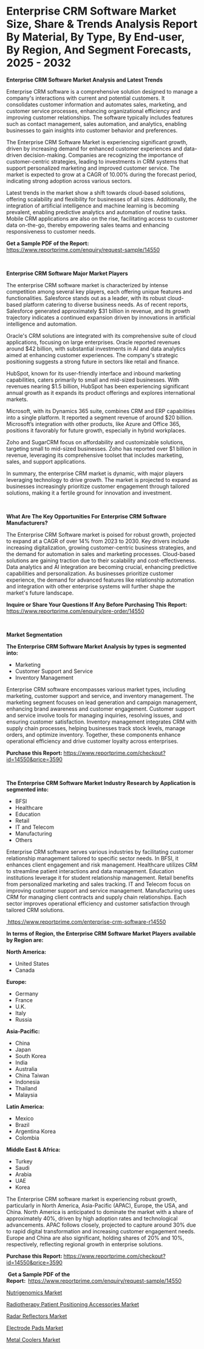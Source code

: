 <p><h1>Enterprise CRM Software Market Size, Share & Trends Analysis Report By Material, By Type, By End-user, By Region, And Segment Forecasts, 2025 - 2032</h1></p><p><strong>Enterprise CRM Software Market Analysis and Latest Trends</strong></p>
<p><p>Enterprise CRM software is a comprehensive solution designed to manage a company's interactions with current and potential customers. It consolidates customer information and automates sales, marketing, and customer service processes, enhancing organizational efficiency and improving customer relationships. The software typically includes features such as contact management, sales automation, and analytics, enabling businesses to gain insights into customer behavior and preferences.</p><p>The Enterprise CRM Software Market is experiencing significant growth, driven by increasing demand for enhanced customer experiences and data-driven decision-making. Companies are recognizing the importance of customer-centric strategies, leading to investments in CRM systems that support personalized marketing and improved customer service. The market is expected to grow at a CAGR of 10.00% during the forecast period, indicating strong adoption across various sectors.</p><p>Latest trends in the market show a shift towards cloud-based solutions, offering scalability and flexibility for businesses of all sizes. Additionally, the integration of artificial intelligence and machine learning is becoming prevalent, enabling predictive analytics and automation of routine tasks. Mobile CRM applications are also on the rise, facilitating access to customer data on-the-go, thereby empowering sales teams and enhancing responsiveness to customer needs.</p></p>
<p><strong>Get a Sample PDF of the Report:&nbsp;</strong> <a href="https://www.reportprime.com/enquiry/request-sample/14550?utm_campaign=2106&utm_medium=2&utm_source=Github&utm_content=ia&utm_term=20032025&utm_id=enterprise-crm-software">https://www.reportprime.com/enquiry/request-sample/14550</a></p>
<p>&nbsp;</p>
<p><strong>Enterprise CRM Software Major Market Players</strong></p>
<p><p>The enterprise CRM software market is characterized by intense competition among several key players, each offering unique features and functionalities. Salesforce stands out as a leader, with its robust cloud-based platform catering to diverse business needs. As of recent reports, Salesforce generated approximately $31 billion in revenue, and its growth trajectory indicates a continued expansion driven by innovations in artificial intelligence and automation.</p><p>Oracle's CRM solutions are integrated with its comprehensive suite of cloud applications, focusing on large enterprises. Oracle reported revenues around $42 billion, with substantial investments in AI and data analytics aimed at enhancing customer experiences. The company's strategic positioning suggests a strong future in sectors like retail and finance.</p><p>HubSpot, known for its user-friendly interface and inbound marketing capabilities, caters primarily to small and mid-sized businesses. With revenues nearing $1.5 billion, HubSpot has been experiencing significant annual growth as it expands its product offerings and explores international markets.</p><p>Microsoft, with its Dynamics 365 suite, combines CRM and ERP capabilities into a single platform. It reported a segment revenue of around $20 billion. Microsoft’s integration with other products, like Azure and Office 365, positions it favorably for future growth, especially in hybrid workplaces.</p><p>Zoho and SugarCRM focus on affordability and customizable solutions, targeting small to mid-sized businesses. Zoho has reported over $1 billion in revenue, leveraging its comprehensive toolset that includes marketing, sales, and support applications.</p><p>In summary, the enterprise CRM market is dynamic, with major players leveraging technology to drive growth. The market is projected to expand as businesses increasingly prioritize customer engagement through tailored solutions, making it a fertile ground for innovation and investment.</p></p>
<p>&nbsp;</p>
<p><strong>What Are The Key Opportunities For Enterprise CRM Software Manufacturers?</strong></p>
<p><p>The Enterprise CRM Software market is poised for robust growth, projected to expand at a CAGR of over 14% from 2023 to 2030. Key drivers include increasing digitalization, growing customer-centric business strategies, and the demand for automation in sales and marketing processes. Cloud-based solutions are gaining traction due to their scalability and cost-effectiveness. Data analytics and AI integration are becoming crucial, enhancing predictive capabilities and personalization. As businesses prioritize customer experience, the demand for advanced features like relationship automation and integration with other enterprise systems will further shape the market's future landscape.</p></p>
<p><strong>Inquire or Share Your Questions If Any Before Purchasing This Report:</strong> <a href="https://www.reportprime.com/enquiry/pre-order/14550?utm_campaign=2106&utm_medium=2&utm_source=Github&utm_content=ia&utm_term=20032025&utm_id=enterprise-crm-software">https://www.reportprime.com/enquiry/pre-order/14550</a></p>
<p>&nbsp;</p>
<p><strong>Market Segmentation</strong></p>
<p><strong>The Enterprise CRM Software Market Analysis by types is segmented into:</strong></p>
<p><ul><li>Marketing</li><li>Customer Support and Service</li><li>Inventory Management</li></ul></p>
<p><p>Enterprise CRM software encompasses various market types, including marketing, customer support and service, and inventory management. The marketing segment focuses on lead generation and campaign management, enhancing brand awareness and customer engagement. Customer support and service involve tools for managing inquiries, resolving issues, and ensuring customer satisfaction. Inventory management integrates CRM with supply chain processes, helping businesses track stock levels, manage orders, and optimize inventory. Together, these components enhance operational efficiency and drive customer loyalty across enterprises.</p></p>
<p><strong>Purchase this Report:&nbsp;</strong><a href="https://www.reportprime.com/checkout?id=14550&price=3590&utm_campaign=2106&utm_medium=2&utm_source=Github&utm_content=ia&utm_term=20032025&utm_id=enterprise-crm-software">https://www.reportprime.com/checkout?id=14550&price=3590</a></p>
<p>&nbsp;</p>
<p><strong>The Enterprise CRM Software Market Industry Research by Application is segmented into:</strong></p>
<p><ul><li>BFSI</li><li>Healthcare</li><li>Education</li><li>Retail</li><li>IT and Telecom</li><li>Manufacturing</li><li>Others</li></ul></p>
<p><p>Enterprise CRM software serves various industries by facilitating customer relationship management tailored to specific sector needs. In BFSI, it enhances client engagement and risk management. Healthcare utilizes CRM to streamline patient interactions and data management. Education institutions leverage it for student relationship management. Retail benefits from personalized marketing and sales tracking. IT and Telecom focus on improving customer support and service management. Manufacturing uses CRM for managing client contracts and supply chain relationships. Each sector improves operational efficiency and customer satisfaction through tailored CRM solutions.</p></p>
<p><a href="https://www.reportprime.com/enterprise-crm-software-r14550?utm_campaign=2106&utm_medium=2&utm_source=Github&utm_content=ia&utm_term=20032025&utm_id=enterprise-crm-software">&nbsp;https://www.reportprime.com/enterprise-crm-software-r14550</a></p>
<p><strong>In terms of Region, the Enterprise CRM Software Market Players available by Region are:</strong></p>
<p>
    <p> <strong> North America: </strong>
        <ul>
            <li>United States</li>
            <li>Canada</li>
        </ul>
        </p> 
    <p> <strong> Europe: </strong>
        <ul>
            <li>Germany</li>
            <li>France</li>
            <li>U.K.</li>
            <li>Italy</li>
            <li>Russia</li>
        </ul>
        </p> 
    <p> <strong> Asia-Pacific: </strong>
        <ul>
            <li>China</li>
            <li>Japan</li>
            <li>South Korea</li>
            <li>India</li>
            <li>Australia</li>
            <li>China Taiwan</li>
            <li>Indonesia</li>
            <li>Thailand</li>
            <li>Malaysia</li>
        </ul>
        </p> 
    <p> <strong> Latin America: </strong>
        <ul>
            <li>Mexico</li>
            <li>Brazil</li>
            <li>Argentina Korea</li>
            <li>Colombia</li>
        </ul>
        </p> 
    <p> <strong> Middle East & Africa: </strong>
        <ul>
            <li>Turkey</li>
            <li>Saudi</li>
            <li>Arabia</li>
            <li>UAE</li>
            <li>Korea</li>
        </ul>
    </p>
    </p>
<p><p>The Enterprise CRM software market is experiencing robust growth, particularly in North America, Asia-Pacific (APAC), Europe, the USA, and China. North America is anticipated to dominate the market with a share of approximately 40%, driven by high adoption rates and technological advancements. APAC follows closely, projected to capture around 30% due to rapid digital transformation and increasing customer engagement needs. Europe and China are also significant, holding shares of 20% and 10%, respectively, reflecting regional growth in enterprise solutions.</p></p>
<p><strong>Purchase this Report: </strong><a href="https://www.reportprime.com/checkout?id=14550&price=3590&utm_campaign=2106&utm_medium=2&utm_source=Github&utm_content=ia&utm_term=20032025&utm_id=enterprise-crm-software">https://www.reportprime.com/checkout?id=14550&price=3590</a></p>
<p>&nbsp;<strong>Get a Sample PDF of the Report:&nbsp;&nbsp;</strong><a href="https://www.reportprime.com/enquiry/request-sample/14550?utm_campaign=2106&utm_medium=2&utm_source=Github&utm_content=ia&utm_term=20032025&utm_id=enterprise-crm-software">https://www.reportprime.com/enquiry/request-sample/14550</a></p>
<p><strong></strong></p>
<p><p><a href="https://github.com/totrisammir/Market-Research-Report-List-1/blob/main/nutrigenomics-market.md?utm_campaign=2106&utm_medium=2&utm_source=Github&utm_content=ia&utm_term=20032025&utm_id=enterprise-crm-software">Nutrigenomics Market</a></p><p><a href="https://github.com/guyerkanakwu/Market-Research-Report-List-1/blob/main/radiotherapy-patient-positioning-accessories-market.md?utm_campaign=2106&utm_medium=2&utm_source=Github&utm_content=ia&utm_term=20032025&utm_id=enterprise-crm-software">Radiotherapy Patient Positioning Accessories Market</a></p><p><a href="https://www.linkedin.com/pulse/radar-reflectors-market-analysis-report-2025-2032-size-growing-0k1uf?utm_campaign=2106&utm_medium=2&utm_source=Github&utm_content=ia&utm_term=20032025&utm_id=enterprise-crm-software">Radar Reflectors Market</a></p><p><a href="https://www.linkedin.com/pulse/electrode-pads-market-outlook-anticipated-growth-projected-vemlf?utm_campaign=2106&utm_medium=2&utm_source=Github&utm_content=ia&utm_term=20032025&utm_id=enterprise-crm-software">Electrode Pads Market</a></p><p><a href="https://www.linkedin.com/pulse/metal-coolers-market-size-2025-2032-cagr-10-focus-growth-jg84f?utm_campaign=2106&utm_medium=2&utm_source=Github&utm_content=ia&utm_term=20032025&utm_id=enterprise-crm-software">Metal Coolers Market</a></p></p>